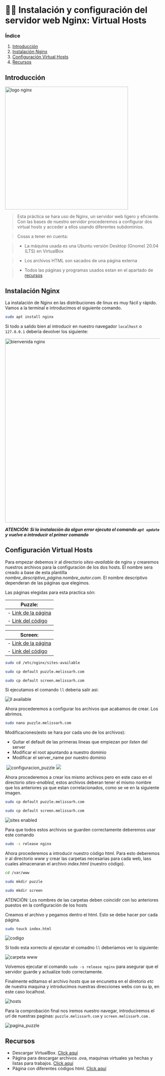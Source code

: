# :woman_technologist: Instalación y configuración del servidor web Nginx: Virtual Hosts

### **Índice**
1. [Introducción](#intro)
2. [Instalación Nginx](#instaN)
3. [Configuración Virtual Hosts](#confi)
4. [Recursos](#recur)

<div id='intro' />

## Introducción
  
 <img src="https://github.com/MelissaRodriguezHernandez/VirtualHosts_Nginx/blob/main/img/Nginx_logo.svg.png" width="400" alt="logo nginx">

>Esta práctica se hara uso de Nginx, un servidor web ligero y eficiente. Con las bases de nuestro servidor procederemos a configurar dos virtual hosts y acceder a ellos usando diferentes subdominios.

>Cosas a tener en cuenta:

>*  La máquina usada es una Ubuntu versión Desktop (Gnome) 20.04 (LTS) en VirtualBox
              
>*  Los archivos HTML son sacados de una página externa
              
>*  Todos las páginas y programas usados estan en el apartado de [recursos](#recur)
                

<div id='instaN' />

## Instalación Nginx

La instalación de Nginx en las distribuciones de linux es muy fácil y rápido.
Vamos a la terminal e introducimos el siguiente comando.

```bash
sudo apt install nginx
```

Si todo a salido bien al introducir en nuestro navegador ``localhost`` o ``127.0.0.1`` debería devolver los siguiente:

<img src="https://github.com/MelissaRodriguezHernandez/VirtualHosts_Nginx/blob/main/img/welcome%20to%20nginx.png" width="600" alt="bienvenida nginx">


***ATENCIÓN: Si la instalación da algun error ejecuta el comando ``apt update`` y vuelve a introducir el primer comando***
  
<div id='confi' />

## Configuración Virtual Hosts

Para empezar debemos ir al directorio *sites-available* de nginx y crearemos nuestros archivos para la configuración de los dos hosts. El nombre sera creado a base de esta plantilla *nombre_descriptivo_página.nombre_autor.com*.
El nombre descriptivo dependeran de las páginas que elegimos.

Las páginas elegidas para esta practica són:

| Puzzle:                                                                                                |
|--------------------------------------------------------------------------------------------------------|
| - [Link de la página](https://onehtmlpagechallenge.com/entries/tiles.html)                             |
| - [Link del código](https://github.com/Metroxe/one-html-page-challenge/blob/master/entries/tiles.html) |

| Screen:                                                                                                               |
|-----------------------------------------------------------------------------------------------------------------------|
| - [Link de la página](https://onehtmlpagechallenge.com/entries/my-screen-resolution.html)                             |
| - [Link del código](https://github.com/Metroxe/one-html-page-challenge/blob/master/entries/my-screen-resolution.html) |

```bash
sudo cd /etc/nginx/sites-available
```

```bash
sudo cp default puzzle.melissarh.com
```

```bash
sudo cp default screen.melissarh.com
```

Si ejecutamos el comando ``ll`` deberia salir asi:

<img src="https://github.com/MelissaRodriguezHernandez/VirtualHosts_Nginx/blob/main/img/paginas%20en%20available.png" alt="ll available" width="">

Ahora procederemos a configurar los archivos que acabamos de crear. Los abrimos.

```bash
sudo nano puzzle.melissarh.com
```
Modificaciones(esto se hara por cada uno de los archivos):

* Quitar el default de las primeras lineas que empiezan por *listen* del server
* Modificar el root apuntando a nuestro dominio
* Modificar el server_name por nuestro dominio

<img src="https://github.com/MelissaRodriguezHernandez/VirtualHosts_Nginx/blob/main/img/configuracion%20server.png" alt="" >

<img src="https://github.com/MelissaRodriguezHernandez/VirtualHosts_Nginx/blob/main/img/configuracion%20puzzle.png" alt="configuracion_puzzle" width="">

<img src="https://github.com/MelissaRodriguezHernandez/VirtualHosts_Nginx/blob/main/img/configuracion%20screen.png" width="">

Ahora procederemos a crear los mismo archivos pero en este caso en el directorio *sites-enabled*, estos archivos deberan tener el mismo nombre que los anteriores ya que estan correlacionados, como se ve en la siguiente imagen.

```bash
sudo cp default puzzle.melissarh.com
```

```bash
sudo cp default screen.melissarh.com
```
<img src="https://github.com/MelissaRodriguezHernandez/VirtualHosts_Nginx/blob/main/img/sites-enabled.png" alt="sites enabled" width="">

Para que todos estos archivos se guarden correctamente deberemos usar este comando
```bash
sudo -s release nginx
```

Ahora procederemos a introducir nuestro código html. Para esto deberemos ir al directorio *www* y crear las carpetas necesarias para cada web, lass cuales almacenaran el archivo *index.html* (nuestro código).

```bash
cd /var/www
```
```bash
sudo mkdir puzzle
```
```bash
sudo mkdir screen
```
ATENCIÓN: Los nombres de las carpetas deben coincidir con lso anteriores puestos en la configuración de los hosts

Creamos el archivo y pegamos dentro el html. Esto se debe hacer por cada página.

```bash
sudo touck index.html
```
<img src="https://github.com/MelissaRodriguezHernandez/VirtualHosts_Nginx/blob/main/img/codigo%20html.png" alt="codigo" width="">

Si todo esta xorrecto al ejecutar el comadno ``ll`` deberiamos ver lo siguiente:

<img src="https://github.com/MelissaRodriguezHernandez/VirtualHosts_Nginx/blob/main/img/carpeta%20www.png" alt="carpeta www" width="">

Volvemos ejecutar el comando ``sudo -s release nginx`` para asegurar que el servidor guarde y actualize todo correctamente.

Finalmente editamso el archivo *hosts* que se encunetra en el diretorio *etc* de nuestra maquina y introducimos nuestras direcciones webs con su ip, en este caso localhost.

![hosts](https://github.com/MelissaRodriguezHernandez/VirtualHosts_Nginx/blob/main/img/archivo%20hosts.png)

Para la comprobación final nos iremos nuestro navegar, introduciremos el url de nuestras paginas: ``puzzle.melissarh.com`` y ``screen.melissarh.com`` .

<img src="https://github.com/MelissaRodriguezHernandez/VirtualHosts_Nginx/blob/main/img/pagina%20puzzle.png" alt="pagina_puzzle" width="">

<img src="https://github.com/MelissaRodriguezHernandez/VirtualHosts_Nginx/blob/main/img/pagina_screen.png" alt="" width="">

<div id='recur' />

## Recursos

- Descargar VirtualBox. [Click aquí](https://www.virtualbox.org/wiki/Downloads)
- Página para descargar archivos .ova, maquinas virtuales ya hechas y listas para trabajos. [Click aquí](https://descargarmaquinasvirtuales.com)
- Página con diferentes códigos html. [Click aquí](https://onehtmlpagechallenge.com)
